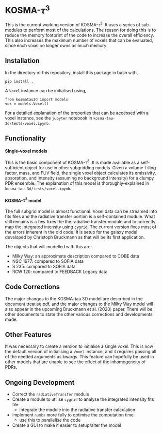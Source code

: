 # KOSMA-$`\tau^3`$

This is the current working version of KOSMA-$`\tau^3`$. It uses a series of sub-modules to perform most of the calculations. The reason for doing this is to reduce the memory footprint of the code to increase the overall efficiency. This also increases the maximum number of voxels that can be evaluated, since each voxel no longer owns as much memory.

## Installation
In the directory of this repository, install this package in bash with,

```
pip install .
```

A `Voxel` instance can be initialised using,

```
from kosmatau3d import models
vox = models.Voxel()
```

For a detailed explanation of the properties that can be accessed with a voxel instance, see the `jupyter` notebook in `kosma-tau-3d/tests/voxel.ipynb`.

## Functionality

#### Single-voxel models

This is the basic component of KOSMA-$`\tau^3`$. It is made available as a self-sufficient object for use in other subgridding models. Given a volume-filling factor, mass, and FUV field, the single voxel object calculates its emissivity, absorption, and intensity (assuming no background intensity) for a clumpy PDR ensemble. The explanation of this model is thoroughly-explained in `kosma-tau-3d/tests/voxel.ipynb`.

#### KOSMA-$`\tau^3`$ model

The full subgrid model is almost functional. Voxel data can be streamed into fits files and the radiative transfer portion is a self-contained module. What still remains is a few fixes the the radiative transfer module and to correctly map the integrated intensity using ``cygrid``. The current version fixes most of the errors inherent in the old code. It is setup for the galaxy model developed by Christoph Bruckmann as that will be its first application.

The objects that will modelled with this are:

  - Milky Way: an approximate description compared to COBE data
  - NGC 1977: compared to SOFIA data
  - S 235: compared to SOFIA data
  - RCW 120: compared to FEEDBACK Legacy data

## Code Corrections

The major changes to the KOSMA-tau 3D model are described in the document treatise.pdf, and the major changes to the Milky Way model will also appear in the upcoming Bruckmann et al. (2020) paper. There will be other documents to state the other various corrections and developments made.

## Other Features

It was necessary to create a version to initialise a single voxel. This is now the default version of initialising a `Voxel` instance, and it requires passing all of the needed arguments as kwargs. This feature can hopefully be used in other models that are unable to see the effect of the inhomogeneity of PDRs.

## Ongoing Development

* Correct the `radiativeTransfer` module
* Create a module to utilise `cygrid` to analyse the integrated intensity fits file
  * integrate the module into the radiative transfer calculation
* Implement `numba` more fully to optimise the computation time
  * use this to parallelise the code
* Create a GUI to make it easier to setup/alter the model
